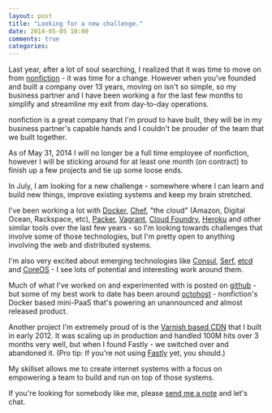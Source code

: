 ```yaml
---
layout: post
title: "Looking for a new challenge."
date: 2014-05-05 10:00
comments: true
categories:
---
```


Last year, after a lot of soul searching, I realized that it was time to move on from [nonfiction](http://www.nonfiction.ca/) - it was time for a change. However when you've founded and built a company over 13 years, moving on isn't so simple, so my business partner and I have been working a for the last few months to simplify and streamline my exit from day-to-day operations.

nonfiction is a great company that I'm proud to have built, they will be in my business partner's capable hands and I couldn't be prouder of the team that we built together.

As of May 31, 2014 I will no longer be a full time employee of nonfiction, however I will be sticking around for at least one month \(on contract\) to finish up a few projects and tie up some loose ends.

In July, I am looking for a new challenge - somewhere where I can learn and build new things, improve existing systems and keep my brain stretched.

I've been working a lot with [Docker](https://www.docker.io/), [Chef](http://www.getchef.com/), "the cloud" \(Amazon, Digital Ocean, Rackspace, etc\), [Packer](http://www.packer.io/), [Vagrant](http://www.vagrantup.com/), [Cloud Foundry](http://www.gopivotal.com/platform-as-a-service/pivotal-cf), [Heroku](http://www.heroku.com/) and other similar tools over the last few years - so I'm looking towards challenges that involve some of those technologies, but I'm pretty open to anything involving the web and distributed systems.

I'm also very excited about emerging technologies like [Consul](http://www.consul.io/), [Serf](http://www.serfdom.io/), [etcd](https://coreos.com/docs/distributed-configuration/getting-started-with-etcd/) and [CoreOS](https://coreos.com/) - I see lots of potential and interesting work around them.

Much of what I've worked on and experimented with is posted on [github](https://github.com/darron) - but some of my best work to date has been around [octohost](http://www.octohost.io) - nonfiction's Docker based mini-PaaS that's powering an unannounced and almost released product.

Another project I'm extremely proud of is the [Varnish based CDN](https://github.com/darron/frozen-cdn-cookbooks) that I built in early 2012. It was scaling up in production and handled 100M hits over 3 months very well, but when I found Fastly - we switched over and abandoned it. \(Pro tip: If you're not using [Fastly](http://www.fastly.com/) yet, you should.\)

My skillset allows me to create internet systems with a focus on empowering a team to build and run on top of those systems.

If you're looking for somebody like me, please [send me a note](mailto:darron@froese.org) and let's chat.
